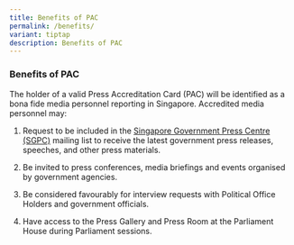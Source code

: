 ```yaml
---
title: Benefits of PAC
permalink: /benefits/
variant: tiptap
description: Benefits of PAC
---
```

<h3>Benefits of PAC</h3>
<p></p>
<p>The holder of a valid Press Accreditation Card (PAC) will be identified
as a bona fide media personnel reporting in Singapore. Accredited media
personnel may:</p>
<ol data-tight="true" class="tight">
<li>
<p>Request to be included in the <a href="https://www.sgpc.gov.sg/" rel="noopener noreferrer nofollow" target="_blank">Singapore Government Press Centre (SGPC)</a> mailing
list to receive the latest government press releases, speeches, and other
press materials.</p>
</li>
<li>
<p>Be invited to press conferences, media briefings and events organised
by government agencies.</p>
</li>
<li>
<p>Be considered favourably for interview requests with Political Office
Holders and government officials.</p>
</li>
<li>
<p>Have access to the Press Gallery and Press Room at the Parliament House
during Parliament sessions.</p>
</li>
</ol>
<p></p>